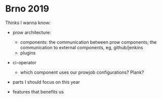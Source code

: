 # Brno 2019

Thinks I wanna know:

* prow architecture: 
    * components: the communication between prow components; the communication to external components, eg, github/jenkins
    * plugins

* ci-operator
    * which component uses our prowjob configurations? Plank?

* parts I should focus on this year

* features that benefits us
